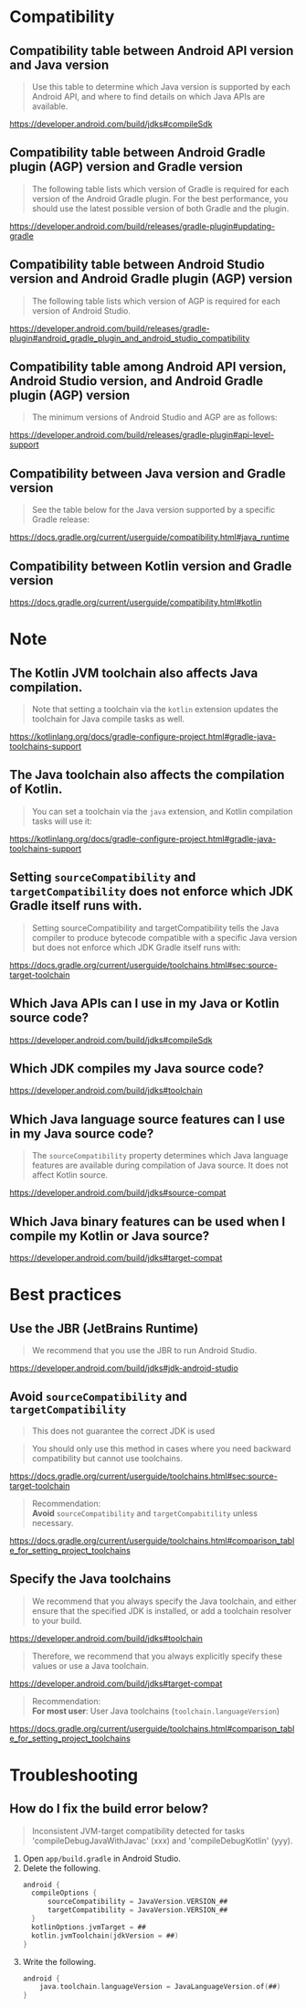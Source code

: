 # Compatibility
## Compatibility table between Android API version and Java version
> Use this table to determine which Java version is supported by each Android API, and where to find details on which Java APIs are available.

https://developer.android.com/build/jdks#compileSdk

## Compatibility table between Android Gradle plugin (AGP) version and Gradle version
> The following table lists which version of Gradle is required for each version of the Android Gradle plugin. For the best performance, you should use the latest possible version of both Gradle and the plugin.

https://developer.android.com/build/releases/gradle-plugin#updating-gradle

## Compatibility table between Android Studio version and Android Gradle plugin (AGP) version
> The following table lists which version of AGP is required for each version of Android Studio.

https://developer.android.com/build/releases/gradle-plugin#android_gradle_plugin_and_android_studio_compatibility

## Compatibility table among Android API version, Android Studio version, and Android Gradle plugin (AGP) version
> The minimum versions of Android Studio and AGP are as follows:

https://developer.android.com/build/releases/gradle-plugin#api-level-support

## Compatibility between Java version and Gradle version
> See the table below for the Java version supported by a specific Gradle release:

https://docs.gradle.org/current/userguide/compatibility.html#java_runtime

## Compatibility between Kotlin version and Gradle version
https://docs.gradle.org/current/userguide/compatibility.html#kotlin

# Note
## The Kotlin JVM toolchain also affects Java compilation.
> Note that setting a toolchain via the `kotlin` extension updates the toolchain for Java compile tasks as well.

https://kotlinlang.org/docs/gradle-configure-project.html#gradle-java-toolchains-support

## The Java toolchain also affects the compilation of Kotlin.
> You can set a toolchain via the `java` extension, and Kotlin compilation tasks will use it:

https://kotlinlang.org/docs/gradle-configure-project.html#gradle-java-toolchains-support

## Setting `sourceCompatibility` and `targetCompatibility` does not enforce which JDK Gradle itself runs with.
> Setting sourceCompatibility and targetCompatibility tells the Java compiler to produce bytecode compatible with a specific Java version but does not enforce which JDK Gradle itself runs with:

https://docs.gradle.org/current/userguide/toolchains.html#sec:source-target-toolchain

## Which Java APIs can I use in my Java or Kotlin source code?
https://developer.android.com/build/jdks#compileSdk

## Which JDK compiles my Java source code?

https://developer.android.com/build/jdks#toolchain

## Which Java language source features can I use in my Java source code?

> The `sourceCompatibility` property determines which Java language features are available during compilation of Java source. It does not affect Kotlin source.

https://developer.android.com/build/jdks#source-compat

## Which Java binary features can be used when I compile my Kotlin or Java source?

https://developer.android.com/build/jdks#target-compat

# Best practices
## Use the JBR (JetBrains Runtime)
> We recommend that you use the JBR to run Android Studio.

https://developer.android.com/build/jdks#jdk-android-studio

## Avoid `sourceCompatibility` and `targetCompatibility`

> This does not guarantee the correct JDK is used

> You should only use this method in cases where you need backward compatibility but cannot use toolchains.

https://docs.gradle.org/current/userguide/toolchains.html#sec:source-target-toolchain

> Recommendation:<br>
> **Avoid** `sourceCompatibility` and `targetCompabitility` unless necessary.

https://docs.gradle.org/current/userguide/toolchains.html#comparison_table_for_setting_project_toolchains

## Specify the Java toolchains
> We recommend that you always specify the Java toolchain, and either ensure that the specified JDK is installed, or add a toolchain resolver to your build.
>

https://developer.android.com/build/jdks#toolchain

> Therefore, we recommend that you always explicitly specify these values or use a Java toolchain.

https://developer.android.com/build/jdks#target-compat

> Recommendation:<br>
> **For most user**: User Java toolchains (`toolchain.languageVersion`)

https://docs.gradle.org/current/userguide/toolchains.html#comparison_table_for_setting_project_toolchains

# Troubleshooting
## How do I fix the build error below?

> Inconsistent JVM-target compatibility detected for tasks 'compileDebugJavaWithJavac' (xxx) and 'compileDebugKotlin' (yyy).

1. Open `app/build.gradle` in Android Studio.
1. Delete the following.
    ```kotlin
    android {
      compileOptions {
          sourceCompatibility = JavaVersion.VERSION_##
          targetCompatibility = JavaVersion.VERSION_##
      }
      kotlinOptions.jvmTarget = ##
      kotlin.jvmToolchain(jdkVersion = ##)
    }
    ```
1. Write the following.
   ```kotlin
   android {
       java.toolchain.languageVersion = JavaLanguageVersion.of(##)
   }
   ```
